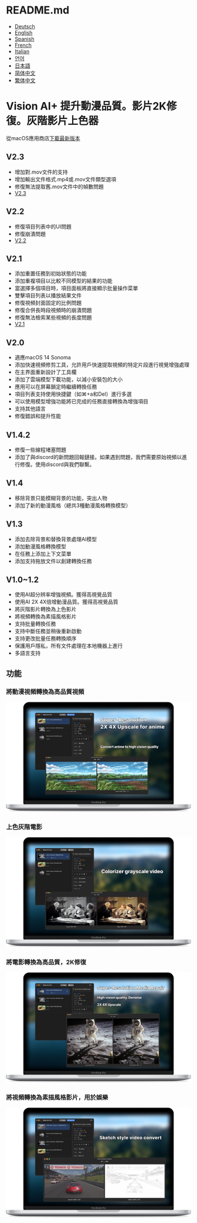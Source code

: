 # README.md
- [Deutsch](README.de.md)
- [English](README.md)
- [Spanish](README.es.md)
- [French](README.fr.md)
- [Italian](README.it.md)
- [언어](README.ko.md)
- [日本語](README.ja.md)
- [简体中文](README.zh_cn.md)
- [繁体中文](README.zh_tw.md)

# Vision AI+ 提升動漫品質。影片2K修復。灰階影片上色器

從macOS應用商店[下載最新版本](https://apps.apple.com/us/app/id6445976076)

V2.3
---
- 增加對.mov文件的支持
- 增加輸出文件格式.mp4或.mov文件類型選項
- 修復無法提取舊.mov文件中的幀數問題
- [V2.3](https://download.marksdo.com/apps/VisionAI/V2.3/VisionAI.dmg)

V2.2
---
- 修復項目列表中的UI問題
- 修復崩潰問題
- [V2.2](https://download.marksdo.com/apps/VisionAI/V2.2/VisionAI.dmg)

V2.1
---
- 添加重置任務到初始狀態的功能
- 添加重複項目以比較不同模型的結果的功能
- 當選擇多個項目時，項目面板將直接顯示批量操作菜單
- 雙擊項目列表以播放結果文件
- 修復視頻封面固定的比例問題
- 修復合併長時段視頻時的崩潰問題
- 修復無法檢索某些視頻的長度問題
- [V2.1](https://download.marksdo.com/apps/VisionAI/V2.1/VisionAI.zip)

V2.0
---
- 適應macOS 14 Sonoma
- 添加快速視頻修剪工具，允許用戶快速提取視頻的特定片段進行視覺增強處理
- 在主界面重新設計了工具欄
- 添加了雲端模型下載功能，以減小安裝包的大小
- 應用可以在屏幕鎖定時繼續轉換任務
- 項目列表支持使用快捷鍵（如⌘+a和Del）進行多選
- 可以使用模型增強功能將已完成的任務直接轉換為增強項目
- 支持其他語言
- 修復錯誤和提升性能

V1.4.2
---
- 修復一些線程堵塞問題
- 添加了與discord的新問題回報鏈接。如果遇到問題，我們需要原始視頻以進行修復。使用discord與我們聯繫。

V1.4
---
- 移除背景只能模糊背景的功能，突出人物
- 添加了新的動漫風格（總共3種動漫風格轉換模型）

V1.3
---
- 添加去除背景和替換背景處理AI模型
- 添加動漫風格轉換模型
- 在任務上添加上下文菜單
- 添加支持拖放文件以創建轉換任務

V1.0~1.2
---
- 使用AI超分辨率增強視頻。獲得高視覺品質
- 使用AI 2X 4X倍增動漫品質。獲得高視覺品質
- 將灰階影片轉換為上色影片
- 將視頻轉換為素描風格影片
- 支持批量轉換任務
- 支持中斷任務並稍後重新啟動
- 支持更改批量任務轉換順序
- 保護用戶隱私，所有文件處理在本地機器上進行
- 多語言支持

## 功能

### 將動漫視頻轉換為高品質視頻
![convert-anime-high-quality](imgs/Web-Preview-1.png)

### 上色灰階電影
![colorizer-grayscale-movie](imgs/Web-Preview-2.png)

### 將電影轉換為高品質，2K修復
![convert-movie-to-high-quality](imgs/Web-Preview-3.png)

### 將視頻轉換為素描風格影片，用於娛樂
![Convert-video-to-sketch-style-video-for-fun](imgs/Web-Preview-4.png)